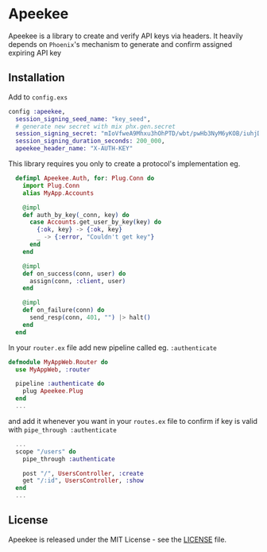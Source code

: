 # Apeekee

Apeekee is a library to create and verify API keys via headers. It heavily depends on `Phoenix`'s mechanism to generate and confirm assigned expiring API key

## Installation

Add to `config.exs`

```elixir
config :apeekee,
  session_signing_seed_name: "key_seed",
  # generate new secret with mix phx.gen.secret
  session_signing_secret: "mIoVfweA9Mhxu3hOhPTD/wbt/pwHb3NyM6yKOB/iuhjDyVsvumTtGte+wK2QELdA",
  session_signing_duration_seconds: 200_000,
  apeekee_header_name: "X-AUTH-KEY"
```

This library requires you only to create a protocol's implementation eg.
```elixir
  defimpl Apeekee.Auth, for: Plug.Conn do
    import Plug.Conn
    alias MyApp.Accounts

    @impl
    def auth_by_key(_conn, key) do
      case Accounts.get_user_by_key(key) do
        {:ok, key} -> {:ok, key}
        _ -> {:error, "Couldn't get key"}
      end
    end

    @impl
    def on_success(conn, user) do
      assign(conn, :client, user)
    end

    @impl
    def on_failure(conn) do
      send_resp(conn, 401, "") |> halt()
    end
  end
```

In your `router.ex` file add new pipeline called eg. `:authenticate`
```elixir
defmodule MyAppWeb.Router do
  use MyAppWeb, :router

  pipeline :authenticate do
    plug Apeekee.Plug
  end
  ...
```

and add it whenever you want in your `routes.ex` file to confirm if key is valid with `pipe_through :authenticate`

```elixir
  ...
  scope "/users" do
    pipe_through :authenticate

    post "/", UsersController, :create
    get "/:id", UsersController, :show
  end
  ...
```

## License

Apeekee is released under the MIT License - see the [LICENSE](LICENSE) file.
